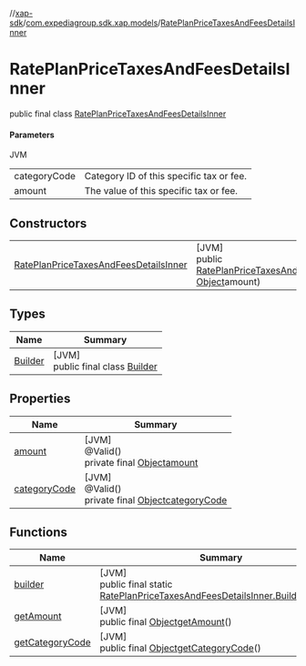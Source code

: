 //[xap-sdk](../../../index.md)/[com.expediagroup.sdk.xap.models](../index.md)/[RatePlanPriceTaxesAndFeesDetailsInner](index.md)

# RatePlanPriceTaxesAndFeesDetailsInner

public final class [RatePlanPriceTaxesAndFeesDetailsInner](index.md)

#### Parameters

JVM

| | |
|---|---|
| categoryCode | Category ID of this specific tax or fee. |
| amount | The value of this specific tax or fee. |

## Constructors

| | |
|---|---|
| [RatePlanPriceTaxesAndFeesDetailsInner](-rate-plan-price-taxes-and-fees-details-inner.md) | [JVM]<br>public [RatePlanPriceTaxesAndFeesDetailsInner](index.md)[RatePlanPriceTaxesAndFeesDetailsInner](-rate-plan-price-taxes-and-fees-details-inner.md)([Object](https://docs.oracle.com/javase/8/docs/api/java/lang/Object.html)categoryCode, [Object](https://docs.oracle.com/javase/8/docs/api/java/lang/Object.html)amount) |

## Types

| Name | Summary |
|---|---|
| [Builder](-builder/index.md) | [JVM]<br>public final class [Builder](-builder/index.md) |

## Properties

| Name | Summary |
|---|---|
| [amount](index.md#-1237653823%2FProperties%2F699445674) | [JVM]<br>@Valid()<br>private final [Object](https://docs.oracle.com/javase/8/docs/api/java/lang/Object.html)[amount](index.md#-1237653823%2FProperties%2F699445674) |
| [categoryCode](index.md#2047889774%2FProperties%2F699445674) | [JVM]<br>@Valid()<br>private final [Object](https://docs.oracle.com/javase/8/docs/api/java/lang/Object.html)[categoryCode](index.md#2047889774%2FProperties%2F699445674) |

## Functions

| Name | Summary |
|---|---|
| [builder](builder.md) | [JVM]<br>public final static [RatePlanPriceTaxesAndFeesDetailsInner.Builder](-builder/index.md)[builder](builder.md)() |
| [getAmount](get-amount.md) | [JVM]<br>public final [Object](https://docs.oracle.com/javase/8/docs/api/java/lang/Object.html)[getAmount](get-amount.md)() |
| [getCategoryCode](get-category-code.md) | [JVM]<br>public final [Object](https://docs.oracle.com/javase/8/docs/api/java/lang/Object.html)[getCategoryCode](get-category-code.md)() |
